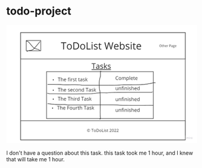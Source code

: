 # todo-project

<img src="todolist wireframe.jpg">

I don't have a question about this task.
this task took me 1 hour, and I knew that will take me 1 hour.
